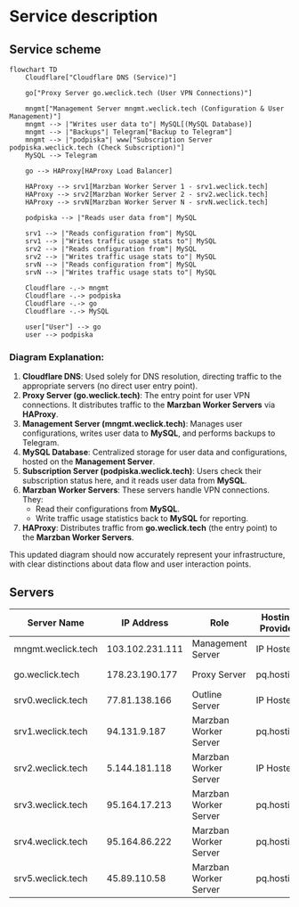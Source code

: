 # Service description

## Service scheme

```mermaid
flowchart TD
    Cloudflare["Cloudflare DNS (Service)"]

    go["Proxy Server go.weclick.tech (User VPN Connections)"]

    mngmt["Management Server mngmt.weclick.tech (Configuration & User Management)"]
    mngmt --> |"Writes user data to"| MySQL[(MySQL Database)]
    mngmt --> |"Backups"| Telegram["Backup to Telegram"]
    mngmt --> |"podpiska"| www["Subscription Server podpiska.weclick.tech (Check Subscription)"]
    MySQL --> Telegram

    go --> HAProxy[HAProxy Load Balancer]

    HAProxy --> srv1[Marzban Worker Server 1 - srv1.weclick.tech]
    HAProxy --> srv2[Marzban Worker Server 2 - srv2.weclick.tech]
    HAProxy --> srvN[Marzban Worker Server N - srvN.weclick.tech]

    podpiska --> |"Reads user data from"| MySQL

    srv1 --> |"Reads configuration from"| MySQL
    srv1 --> |"Writes traffic usage stats to"| MySQL
    srv2 --> |"Reads configuration from"| MySQL
    srv2 --> |"Writes traffic usage stats to"| MySQL
    srvN --> |"Reads configuration from"| MySQL
    srvN --> |"Writes traffic usage stats to"| MySQL

    Cloudflare -.-> mngmt
    Cloudflare -.-> podpiska
    Cloudflare -.-> go
    Cloudflare -.-> MySQL

    user["User"] --> go
    user --> podpiska
```

### Diagram Explanation:

1. **Cloudflare DNS**: Used solely for DNS resolution, directing traffic to the appropriate servers (no direct user entry point).
2. **Proxy Server (go.weclick.tech)**: The entry point for user VPN connections. It distributes traffic to the **Marzban Worker Servers** via **HAProxy**.
3. **Management Server (mngmt.weclick.tech)**: Manages user configurations, writes user data to **MySQL**, and performs backups to Telegram.
4. **MySQL Database**: Centralized storage for user data and configurations, hosted on the **Management Server**.
5. **Subscription Server (podpiska.weclick.tech)**: Users check their subscription status here, and it reads user data from **MySQL**.
6. **Marzban Worker Servers**: These servers handle VPN connections. They:
   - Read their configurations from **MySQL**.
   - Write traffic usage statistics back to **MySQL** for reporting.
7. **HAProxy**: Distributes traffic from **go.weclick.tech** (the entry point) to the **Marzban Worker Servers**.

This updated diagram should now accurately represent your infrastructure, with clear distinctions about data flow and user interaction points.

## Servers

| Server Name        | IP Address       | Role                 | Hosting Provider | Expiration Date |
|--------------------|------------------|-----------------------|------------------|-----------------|
| mngmt.weclick.tech | 103.102.231.111     | Management Server    | IP Hoster      | 2025-02-06      |
| go.weclick.tech    | 178.23.190.177     | Proxy Server         | pq.hosting             | 2025-02-12      |
| srv0.weclick.tech  | 77.81.138.166      | Outline Server | IP Hoster     | 2024-12-25      |
| srv1.weclick.tech | 94.131.9.187   | Marzban Worker Server | pq.hosting           | 2025-02-12      |
| srv2.weclick.tech  | 5.144.181.118      | Marzban Worker Server | IP Hoster      | 2025-03-23     |
| srv3.weclick.tech  | 95.164.17.213     | Marzban Worker Server | pq.hosting          | 2025-02-28      |
| srv4.weclick.tech  | 95.164.86.222     | Marzban Worker Server | pq.hosting         | 2025-02-12     |
| srv5.weclick.tech  | 45.89.110.58     | Marzban Worker Server | pq.hosting           | 2025-02-12      |
